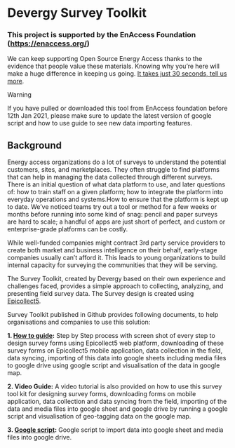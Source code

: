 # Devergy Survey Toolkit
### This project is supported by the EnAccess Foundation (https://enaccess.org/)
We can keep supporting Open Source Energy Access thanks to the evidence that people value these materials. Knowing why you’re here will make a huge difference in keeping us going. [It takes just 30 seconds, tell us more](https://us7.list-manage.com/survey?u=30c9abe0a5c18a9bfc966f2ff&id=6093f36d44).

> [!WARNING]
> If you have pulled or downloaded this tool from EnAccess foundation before 12th Jan 2021, please make sure to update the latest version of google script and how to use guide to see new data importing features.

## **Background**
Energy access organizations do a lot of surveys to understand the potential customers, sites, and marketplaces. They often struggle to find platforms that can help in managing the data collected through different surveys. There is an initial question of what data platform to use, and later questions of: how to train staff on a given platform; how to integrate the platform into everyday operations and systems.How to ensure that the platform is kept up to date. We’ve noticed teams try out a tool or method for a few weeks or months before running into some kind of snag: pencil and paper surveys are hard to scale; a handful of apps are just short of perfect, and custom or enterprise-grade platforms can be costly.

While well-funded companies might contract 3rd party service providers to create both market and business intelligence on their behalf, early-stage companies usually can’t afford it. This leads to young organizations to build internal capacity for surveying the communities that they will be serving. 

The Survey Toolkit, created by Devergy based on their own experience and challenges faced, provides a simple approach to collecting, analyzing, and presenting field survey data. The Survey design is created using [Epicollect5](https://five.epicollect.net/).

Survey Toolkit published in Github provides following documents, to help organisations and companies to use this solution:

**1. [How to guide](https://github.com/EnAccess/Survey-Toolkit/tree/main/How%20To%20Guide):** Step by Step process with screen shot of every step to design survey forms using Epicollect5 web platform, downloading of these survey forms on Epicollect5 mobile application, data collection in the field, data syncing, importing of this data into google sheets including media files to google drive using google script and visualisation of the data in google map.

**2. Video Guide:** A video tutorial is also provided on how to use this survey tool kit for designing survey forms, downloading forms on mobile application, data collection and data syncing from the field, importing of the data and media files into google sheet and google drive by running a google script and visualisation of geo-tagging data on the google map.

**3. [Google script](https://github.com/EnAccess/Survey-Toolkit/blob/main/Epicollect_5-Sheets_Integration.gs):** Google script to import data into google sheet and media files into google drive.

